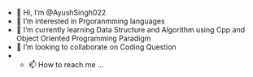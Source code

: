 - 👋 Hi, I’m @AyushSingh022
- 👀 I’m interested in Prgoranmming languages 
- 🌱 I’m currently learning Data Structure and Algorithm using Cpp and Object Oriented Programming Paradigm
- 💞️ I’m looking to collaborate on Coding Question 
- - 📫 How to reach me ...

<!---
AyushSingh022/AyushSingh022 is a ✨ special ✨ repository because its `README.md` (this file) appears on your GitHub profile.
You can click the Preview link to take a look at your changes.
--->
